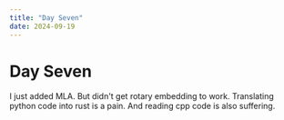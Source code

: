 ```yaml
---
title: "Day Seven"
date: 2024-09-19
---
```


# Day Seven

I just added MLA. But didn't get rotary embedding to work. Translating python code into rust is a pain. And reading cpp code is also suffering.

